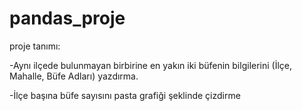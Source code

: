 # pandas_proje

proje tanımı:

-Aynı ilçede bulunmayan birbirine en yakın iki büfenin bilgilerini (İlçe, Mahalle, Büfe Adları) yazdırma. 


-İlçe başına büfe sayısını pasta grafiği şeklinde çizdirme
